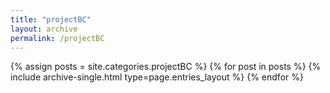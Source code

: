 ```yaml
---
title: "projectBC"
layout: archive
permalink: /projectBC
---
```



{% assign posts = site.categories.projectBC %}
{% for post in posts %} {% include archive-single.html type=page.entries_layout %} {% endfor %}

